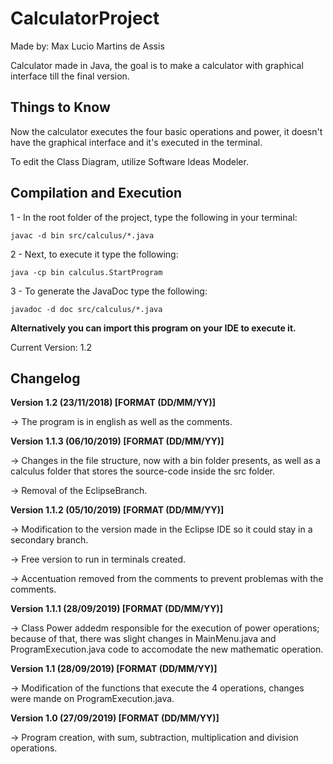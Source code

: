 # CalculatorProject

Made by: Max Lucio Martins de Assis

Calculator made in Java, the goal is to make a calculator with graphical interface till the final version.

## Things to Know

Now the calculator executes the four basic operations and power, it doesn't have the graphical interface and it's executed in the terminal.

To edit the Class Diagram, utilize Software Ideas Modeler.

## Compilation and Execution

1 - In the root folder of the project, type the following in your terminal:

~~~~
javac -d bin src/calculus/*.java
~~~~

2 - Next, to execute it type the following:

~~~
java -cp bin calculus.StartProgram
~~~

3 - To generate the JavaDoc type the following:

~~~
javadoc -d doc src/calculus/*.java
~~~

**Alternatively you can import this program on your IDE to execute it.**

Current Version: 1.2

## Changelog

**Version 1.2 (23/11/2018) [FORMAT (DD/MM/YY)]**

-> The program is in english as well as the comments.

**Version 1.1.3 (06/10/2019) [FORMAT (DD/MM/YY)]**

-> Changes in the file structure, now with a bin folder presents, as well as a calculus folder that stores the source-code inside the src folder.

-> Removal of the EclipseBranch.

**Version 1.1.2 (05/10/2019) [FORMAT (DD/MM/YY)]**

-> Modification to the version made in the Eclipse IDE so it could stay in a secondary branch.

-> Free version to run in terminals created.

-> Accentuation removed from the comments to prevent problemas with the comments.

**Version 1.1.1 (28/09/2019) [FORMAT (DD/MM/YY)]**

-> Class Power addedm responsible for the execution of power operations; because of that, there was slight changes in MainMenu.java and ProgramExecution.java code to accomodate the new mathematic operation.

**Version 1.1 (28/09/2019) [FORMAT (DD/MM/YY)]**

-> Modification of the functions that execute the 4 operations, changes were mande on ProgramExecution.java.

**Version 1.0 (27/09/2019) [FORMAT (DD/MM/YY)]** 

-> Program creation, with sum, subtraction, multiplication and division operations.